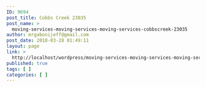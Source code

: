 ```yaml
---
ID: 9694
post_title: Cobbs Creek 23035
post_name: >
  moving-services-moving-services-moving-services-cobbscreek-23035
author: mrgabonijeff@gmail.com
post_date: 2018-03-28 01:49:11
layout: page
link: >
  http://localhost/wordpress/moving-services-moving-services-moving-services-cobbscreek-23035/
published: true
tags: [ ]
categories: [ ]
---
```

